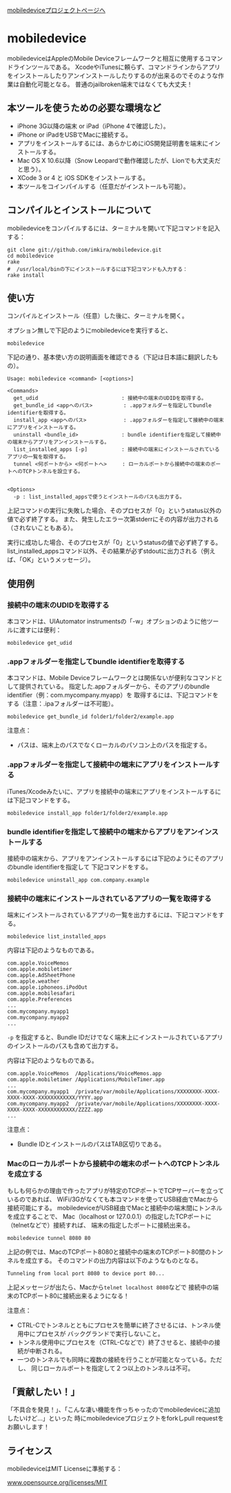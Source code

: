 [mobiledeviceプロジェクトページへ](https://github.com/imkira/mobiledevice)

mobiledevice
============

mobiledeviceはAppleのMobile Deviceフレームワークと相互に使用するコマンドラインツールである。
XcodeやiTunesに頼らず、コマンドラインからアプリをインストールしたりアンインストールしたりするのが出来るのでそのような作業は自動化可能となる。
普通のjailbroken端末ではなくても大丈夫！

## 本ツールを使うための必要な環境など

* iPhone 3G以降の端末 or iPad（iPhone 4で確認した）。
* iPhone or iPadをUSBでMacに接続する。
* アプリをインストールするには、あらかじめにiOS開発証明書を端末にインストールする。
* Mac OS X 10.6以降（Snow Leopardで動作確認したが、Lionでも大丈夫だと思う）。
* XCode 3 or 4 と iOS SDKをインストールする。
* 本ツールをコインパイルする（任意だがインストールも可能）。

## コンパイルとインストールについて

mobiledeviceをコンパイルするには、ターミナルを開いて下記コマンドを記入する：

```
git clone git://github.com/imkira/mobiledevice.git
cd mobiledevice
rake
#  /usr/local/binの下にインストールするには下記コマンドも入力する：
rake install
```

## 使い方

コンパイルとインストール（任意）した後に、ターミナルを開く。

オプション無しで下記のようにmobiledeviceを実行すると、

```
mobiledevice
```

下記の通り、基本使い方の説明画面を確認できる（下記は日本語に翻訳したもの）。

```
Usage: mobiledevice <command> [<options>]

<Commands>
  get_udid                           : 接続中の端末のUDIDを取得する。
  get_bundle_id <appへのパス>          : .appフォルダーを指定してbundle identifierを取得する。
  install_app <appへのパス>            : .appフォルダーを指定して接続中の端末にアプリをインストールする。
  uninstall <bundle_id>              : bundle identifierを指定して接続中の端末からアプリをアンインストールする。
  list_installed_apps [-p]           : 接続中の端末にインストールされているアプリの一覧を取得する。
  tunnel <何ポートから> <何ポートへ>     : ローカルポートから接続中の端末のポートへのTCPトンネルを設立する。


<Options>
  -p : list_installed_appsで使うとインストールのパスも出力する。
```

上記コマンドの実行に失敗した場合、そのプロセスが「0」というstatus以外の値で必ず終了する。
また、発生したエラー次第stderrにその内容が出力される（されないこともある）。

実行に成功した場合、そのプロセスが「0」というstatusの値で必ず終了する。
list_installed_appsコマンド以外、その結果が必ずstdoutに出力される（例えば、「OK」というメッセージ）。

## 使用例

### 接続中の端末のUDIDを取得する

本コマンドは、UIAutomator instrumentsの「-w」オプションのように他ツールに渡すには便利：

```
mobiledevice get_udid
```

### .appフォルダーを指定してbundle identifierを取得する

本コマンドは、Mobile Deviceフレームワークとは関係ないが便利なコマンドとして提供されている。
指定した.appフォルダーから、そのアプリのbundle identifier（例：com.mycompany.myapp）を
取得するには、下記コマンドをする（注意：.ipaフォルダーは不可能）。

```
mobiledevice get_bundle_id folder1/folder2/example.app
```

注意点：

* パスは、端末上のパスでなくローカルのパソコン上のパスを指定する。

### .appフォルダーを指定して接続中の端末にアプリをインストールする

iTunes/Xcodeみたいに、アプリを接続中の端末にアプリをインストールするには下記コマンドをする。

```
mobiledevice install_app folder1/folder2/example.app
```

### bundle identifierを指定して接続中の端末からアプリをアンインストールする

接続中の端末から、アプリをアンインストールするには下記のようにそのアプリのbundle identifierを指定して
下記コマンドをする。

```
mobiledevice uninstall_app com.company.example
```

### 接続中の端末にインストールされているアプリの一覧を取得する

端末にインストールされているアプリの一覧を出力するには、下記コマンドをする。

```
mobiledevice list_installed_apps
```

内容は下記のようなものである。

```
com.apple.VoiceMemos
com.apple.mobiletimer
com.apple.AdSheetPhone
com.apple.weather
com.apple.iphoneos.iPodOut
com.apple.mobilesafari
com.apple.Preferences
...
com.mycompany.myapp1
com.mycompany.myapp2
...
```

```-p``` を指定すると、Bundle
IDだけでなく端末上にインストールされているアプリのインストールのパスも含めて出力する。

内容は下記のようなものである。

```
com.apple.VoiceMemos  /Applications/VoiceMemos.app
com.apple.mobiletimer /Applications/MobileTimer.app
...
com.mycompany.myapp1  /private/var/mobile/Applications/XXXXXXXX-XXXX-XXXX-XXXX-XXXXXXXXXXXX/YYYY.app
com.mycompany.myapp2  /private/var/mobile/Applications/XXXXXXXX-XXXX-XXXX-XXXX-XXXXXXXXXXXX/ZZZZ.app
...
```

注意点：

* Bundle IDとインストールのパスはTAB区切りである。

### Macのローカルポートから接続中の端末のポートへのTCPトンネルを成立する

もしも何らかの理由で作ったアプリが特定のTCPポートでTCPサーバーを立っているのであれば、
WiFi/3Gがなくても本コマンドを使ってUSB経由でMacから接続可能にする。
mobiledeviceがUSB経由でMacと接続中の端末間にトンネルを成立することで、
Mac（localhost or 127.0.0.1）の指定したTCPポートに（telnetなどで）接続すれば、
端末の指定したポートに接続出来る。

```
mobiledevice tunnel 8080 80
```

上記の例では、MacのTCPポート8080と接続中の端末のTCPポート80間のトンネルを成立する。
そのコマンドの出力内容は以下のようなものとなる。

```
Tunneling from local port 8080 to device port 80...
```

上記メッセージが出たら、Macから`telnet localhost 8080`などで
接続中の端末のTCPポート80に接続出来るようになる！

注意点：

* CTRL-Cでトンネルとともにプロセスを簡単に終了させるには、トンネル使用中にプロセスが
バックグランドで実行しないこと。
* トンネル使用中にプロセスを（CTRL-Cなどで）終了させると、接続中の接続が中断される。
* 一つのトンネルでも同時に複数の接続を行うことが可能となっている。ただし、
同じローカルポートを指定して２つ以上のトンネルは不可。

## 「貢献したい！」

「不具合を発見！」、「こんな凄い機能を作っちゃったのでmobiledeviceに追加したいけど...」といった
時にmobiledeviceプロジェクトをforkしpull requestをお願いします！

## ライセンス

mobiledeviceはMIT Licenseに準拠する：

www.opensource.org/licenses/MIT

